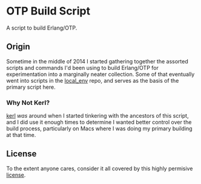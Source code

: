 # OTP Build Script

A script to build Erlang/OTP.

## Origin

Sometime in the middle of 2014 I started gathering together the assorted scripts and commands I'd
been using to build Erlang/OTP for experimentation into a marginally neater collection.
Some of that eventually went into scripts in the [local_env][LocalEnv] repo, and serves as the
basis of the primary script here.

### Why Not Kerl?

[kerl][Kerl] _was_ around when I started tinkering with the ancestors of this script, and I did use
it enough times to determine I wanted better control over the build process, particularly on Macs
where I was doing my primary building at that time.

## License

To the extent anyone cares, consider it all covered by this highly permisive [license][License].

  [Kerl]:       https://github.com/kerl/kerl
  [LocalEnv]:   https://github.com/tburghat/local_env
  [OTP]:        https://github.com/erlang/otp
  [License]:    LICENSE
